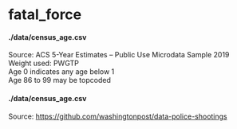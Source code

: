 # fatal_force


#### ./data/census_age.csv
Source: ACS 5-Year Estimates – Public Use Microdata Sample 2019 <br>
Weight used: PWGTP <br>
Age 0 indicates any age below 1 <br>
Age 86 to 99 may be topcoded <br>


#### ./data/census_age.csv
Source: https://github.com/washingtonpost/data-police-shootings
